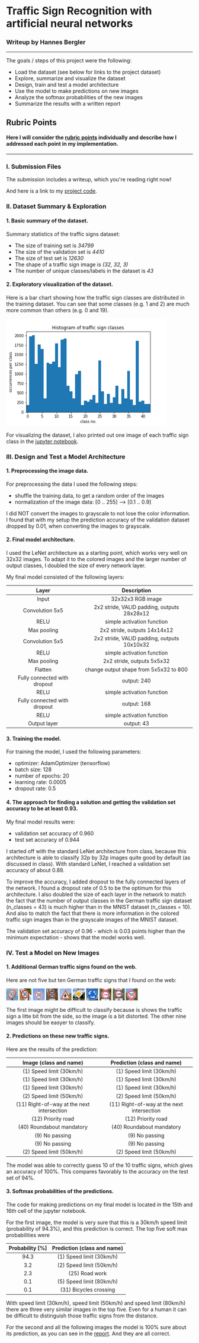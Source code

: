 # **Traffic Sign Recognition with artificial neural networks** 

### Writeup by Hannes Bergler

---

The goals / steps of this project were the following:
* Load the dataset (see below for links to the project dataset)
* Explore, summarize and visualize the dataset
* Design, train and test a model architecture
* Use the model to make predictions on new images
* Analyze the softmax probabilities of the new images
* Summarize the results with a written report


[//]: # (Image References)

[image1]: ./images/training_data_histogram.png "Visualization"
[image2]: ./images/downloaded_32x32/img0.png "downloaded image 1"
[image3]: ./images/downloaded_32x32/img1.png "downloaded image 2"
[image4]: ./images/downloaded_32x32/img2.png "downloaded image 3"
[image5]: ./images/downloaded_32x32/img3.png "downloaded image 4"
[image6]: ./images/downloaded_32x32/img4.png "downloaded image 5"
[image7]: ./images/downloaded_32x32/img5.png "downloaded image 6"
[image8]: ./images/downloaded_32x32/img6.png "downloaded image 7"
[image9]: ./images/downloaded_32x32/img7.png "downloaded image 8"
[image10]: ./images/downloaded_32x32/img8.png "downloaded image 9"
[image11]: ./images/downloaded_32x32/img9.png "downloaded image 10"

## Rubric Points
#### Here I will consider the [rubric points](https://review.udacity.com/#!/rubrics/481/view) individually and describe how I addressed each point in my implementation.  

---
### I. Submission Files

The submission includes a writeup, which you're reading right now!

And here is a link to my [project code](https://github.com/one/CarND-Traffic-Sign-Classifier-Project/blob/master/Traffic_Sign_Classifier.ipynb).

### II. Dataset Summary & Exploration

#### 1. Basic summary of the dataset.

Summary statistics of the traffic signs dataset:

* The size of training set is *34799*
* The size of the validation set is *4410*
* The size of test set is *12630*
* The shape of a traffic sign image is *(32, 32, 3)*
* The number of unique classes/labels in the dataset is *43*

#### 2. Exploratory visualization of the dataset.

Here is a bar chart showing how the traffic sign classes are distributed in the training dataset. You can see that some classes (e.g. 1 and 2) are much more common than others (e.g. 0 and 19).

![histogram][image1]

For visualizing the dataset, I also printed out one image of each traffic sign class in the [jupyter notebook](https://github.com/one/CarND-Traffic-Sign-Classifier-Project/blob/master/report.html).

### III. Design and Test a Model Architecture

#### 1. Preprocessing the image data.

For preprocessing the data I used the following steps:
- shuffle the training data, to get a random order of the images
- normalization of the image data: [0 .. 255] --> [0.1 .. 0.9]

I did NOT convert the images to grayscale to not lose the color information. I found that with my setup the prediction accuracy of the validation dataset dropped by 0.01, when converting the images to grayscale.


#### 2. Final model architecture.

I used the LeNet architecture as a starting point, which works very well on 32x32 images. To adapt it to the colored images and the larger number of output classes, I doubled the size of every network layer.

My final model consisted of the following layers:

| Layer         		|     Description	        					| 
|:---------------------:|:---------------------------------------------:| 
| Input         		| 32x32x3 RGB image   							| 
| Convolution 5x5     	| 2x2 stride, VALID padding, outputs 28x28x12 	|
| RELU					|						simple activation function						|
| Max pooling	      	| 2x2 stride,  outputs 14x14x12 				|
| Convolution 5x5     	| 2x2 stride, VALID padding, outputs 10x10x32 	|
| RELU					|						simple activation function						|
| Max pooling	      	| 2x2 stride,  outputs 5x5x32 				|
| Flatten  |    change output shape from 5x5x32 to 800 |
| Fully connected with dropout		|   output: 240									|
| RELU					|						simple activation function						|
| Fully connected	with dropout	|   output: 168									|
| RELU					|						simple activation function						|
| Output layer |   output: 43   |

#### 3. Training the model.

For training the model, I used the following parameters:

- optimizer: AdamOptimizer (tensorflow)
- batch size: 128
- number of epochs: 20
- learning rate: 0.0005
- dropout rate: 0.5


#### 4. The approach for finding a solution and getting the validation set accuracy to be at least 0.93.

My final model results were:
* validation set accuracy of 0.960
* test set accuracy of 0.944

I started off with the standard LeNet architecture from class, because this architecture is able to classify 32p by 32p images quite good by default (as discussed in class).
With standard LeNet, I reached a validation set accuracy of about 0.89.

To improve the accuracy, I added dropout to the fully connected layers of the network. I found a dropout rate of 0.5 to be the optimum for this architecture.
I also doubled the size of each layer in the network to match the fact that the number of output classes in the German traffic sign dataset (n_classes = 43) is much higher than in the MNIST dataset (n_classes = 10). And also to match the fact that there is more information in the colored traffic sign images than in the grayscale images of the MNIST dataset.

The validation set accuracy of 0.96 - which is 0.03 points higher than the minimum expectation - shows that the model works well.

### IV. Test a Model on New Images

#### 1. Additional German traffic signs found on the web.

Here are not five but ten German traffic signs that I found on the web:

![traffic sign image][image2] ![traffic sign image][image3] ![traffic sign image][image4] ![traffic sign image][image5] ![traffic sign image][image6]
![traffic sign image][image7] ![traffic sign image][image8] ![traffic sign image][image9] ![traffic sign image][image10] ![traffic sign image][image11]

The first image might be difficult to classify because is shows the traffic sign a litte bit from the side, so the image is a bit distorted. The other nine images should be easyer to classify.

#### 2. Predictions on these new traffic signs.

Here are the results of the prediction:

| Image	(class and name)	|     Prediction (class and name)			| 
|:---------------------:|:---------------------------------------------:| 
| (1) Speed limit (30km/h)	| (1) Speed limit (30km/h)	| 
| (1) Speed limit (30km/h)	| (1) Speed limit (30km/h)	| 
| (1) Speed limit (30km/h)	| (1) Speed limit (30km/h)	| 
| (2) Speed limit (50km/h)	| (2) Speed limit (50km/h)	|
| (11)	Right-of-way at the next intersection	| (11) Right-of-way at the next intersection	|
| (12)	Priority road		| (12) Priority road		|
| (40)	Roundabout mandatory| (40) Roundabout mandatory	|
| (9) No passing			| (9) No passing   			|
| (9) No passing			| (9) No passing   			|
| (2) Speed limit (50km/h)	| (2) Speed limit (50km/h)	|

The model was able to correctly guess 10 of the 10 traffic signs, which gives an accuracy of 100%. This compares favorably to the accuracy on the test set of 94%.

#### 3. Softmax probabilities of the predictions.

The code for making predictions on my final model is located in the 15th and 16th cell of the jupyter notebook.

For the first image, the model is very sure that this is a 30km/h speed limit (probability of 94.3%), and this prediction is correct. The top five soft max probabilities were

| Probability [%]      	|     Prediction (class and name)				| 
|:---------------------:|:---------------------------------------------:| 
|  94.3        			| (1) Speed limit (30km/h)  					|
|  3.2        			| (2) Speed limit (50km/h)  					| 
|  2.3        			| (25) Road work			  					| 
|  0.1        			| (5) Speed limit (80km/h)  					| 
|  0.1        			| (31) Bicycles crossing						| 

With speed limit (30km/h), speed limit (50km/h) and speed limit (80km/h) there are three very similar images in the top five. Even for a human it can be difficult to distinguish those traffic signs from the distance.

For the second and all the following images the model is 100% sure about its prediction, as you can see in the [report](https://github.com/one/CarND-Traffic-Sign-Classifier-Project/blob/master/report.html).
And they are all correct.
